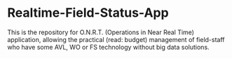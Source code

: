 # Realtime-Field-Status-App
This is the repository for O.N.R.T. (Operations in Near Real Time) application, allowing the practical (read: budget) management of field-staff who have some AVL, WO or FS technology without big data solutions. 

